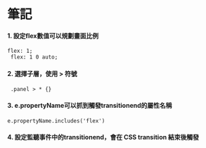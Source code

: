 <h1><b>筆記</b></h1>

<h4><b>1. 設定flex數值可以規劃畫面比例</b></h4>

`flex: 1;`<br>
` flex: 1 0 auto;`

<h4><b>2. 選擇子層，使用 > 符號 </b></h4>

` .panel > * {}`

<h4><b>3. e.propertyName可以抓到觸發transitionend的屬性名稱 </b></h4>

`e.propertyName.includes('flex')`

<h4><b>4. 設定監聽事件中的transitionend，會在 CSS transition 結束後觸發 </b></h4>

